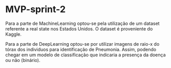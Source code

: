 # MVP-sprint-2

Para a parte de MachineLearning optou-se pela utilização de um dataset referente a real state nos Estados Unidos. O dataset é proveniente do Kaggle.

Para a parte de DeepLearning optou-se por utilizar imagens de raio-x do tórax dos individuos para identificação de Pneumonia. Assim, podendo chegar em um modelo de classificação que indicaria a presença da doença ou não (binário).
